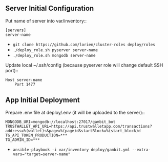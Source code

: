 ## Server Initial Configuration

Put name of server into var/inventory::

    [servers]
    server-name

- `git clone https://github.com/lorien/cluster-roles deploy/roles`
- `./deploy_role.sh pyserver server-name`
- `./deploy_role.sh mongodb server-name`

Update local ~/.ssh/config (because pyserver role will change default SSH port)::

    Host server-name
        Port 1477

## App Initial Deployment

Prepare .env file at deploy/.env (it will be uploaded to the server)::

    MONGODB_URI=mongodb://localhost:27017/gambit_bot
    TRUSTWALLET_API_URL=https://api.trustwalletapp.com/transactions?address=%(wallet)s&page=%(page)d&startBlock=%(start_block)d
    TG_API_TOKEN_PRODUCTION=***
    TG_ADMIN_ID=***

- `ansible-playbook -i var/inventory deploy/gambit.yml --extra-vars="target=server-name"`
